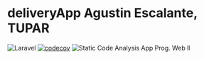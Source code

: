 # deliveryApp Agustin Escalante, TUPAR
![Laravel](https://github.com/agusescalante/deliveryApp/workflows/Laravel/badge.svg)
[![codecov](https://codecov.io/gh/agusescalante/deliveryApp/branch/master/graph/badge.svg)](https://codecov.io/gh/agusescalante/deliveryApp)
![Static Code Analysis](https://github.com/agusescalante/deliveryApp/workflows/Static%20Code%20Analysis/badge.svg)
App Prog. Web ll
